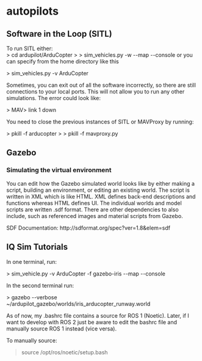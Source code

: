 # autopilots

## Software in the Loop (SITL)

<p>To run SITL either: <br>
> cd ardupilot/ArduCopter
>
> sim_vehicles.py -w --map --console 
or you can specify from the home directory like this<p>
> sim_vehicles.py -v ArduCopter

<p>Sometimes, you can exit out of all the software incorrectly, so there are still connections to your local ports. This will not allow you to run any other simulations. The error could look like: </p>
> MAV> link 1 down
<p>You need to close the previous instances of SITL or MAVProxy by running:</p>
> pkill -f arducopter
>
> pkill -f mavproxy.py

## Gazebo

### Simulating the virtual environment

<p>You can edit how the Gazebo simulated world looks like by either making a script, building an environment, or editing an existing world. The script is written in XML which is like HTML. XML defines back-end descriptions and functions whereas HTML defines UI. The individual worlds and model scripts are written .sdf format. There are other dependencies to also include, such as referenced images and material scripts from Gazebo.</p>

<p>SDF Documentation: http://sdformat.org/spec?ver=1.8&elem=sdf</p>


## IQ Sim Tutorials

<p>In one terminal, run:</p>
> sim_vehicle.py -v ArduCopter -f gazebo-iris --map --console
<p>In the second terminal run:</p>
> gazebo --verbose ~/ardupilot_gazebo/worlds/iris_arducopter_runway.world

<p>As of now, my .bashrc file contains a source for ROS 1 (Noetic). Later, if I want to develop with ROS 2 just be aware to edit the bashrc file and manually source ROS 1 instead (vice versa).</p>

To manually source:
> source /opt/ros/noetic/setup.bash

